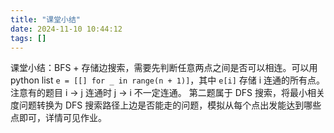 ```yaml
---
title: "课堂小结"
date: 2024-11-10 10:44:12
tags: []
---
```

课堂小结：BFS + 存储边搜索，需要先判断任意两点之间是否可以相连。可以用 python list `e = [[] for _ in range(n + 1)]`，其中 `e[i]` 存储 i 连通的所有点。注意有的题目 i -> j 连通时 j -> i 不一定连通。
第二题属于 DFS 搜索，将最小相关度问题转换为 DFS 搜索路径上边是否能走的问题，模拟从每个点出发能达到哪些点即可，详情可见作业。